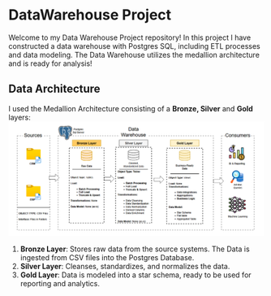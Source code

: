 # DataWarehouse Project
Welcome to my Data Warehouse Project repository! In this project I have constructed a data warehouse with Postgres SQL, including ETL 
processes and data modeling. The Data Warehouse utilizes the medallion architecture and is ready for analysis!

## Data Architecture

I used the Medallion Architecture consisting of a **Bronze, Silver** and **Gold** layers:
![High Level Data Architecture](docs/HL-DataArchitecture.png)

1.  **Bronze Layer**: Stores raw data from the source systems. The Data is ingested from CSV files into the Postgres Database.
2.  **Silver Layer**: Cleanses, standardizes, and normalizes the data.
3.  **Gold Layer**: Data is modeled into a star schema, ready to be used for reporting and analytics. 


